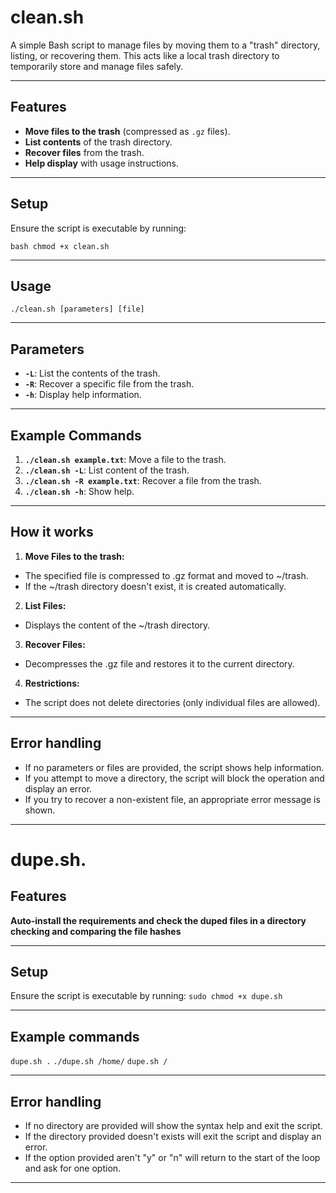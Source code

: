 # clean.sh

A simple Bash script to manage files by moving them to a "trash" directory, listing, or recovering them. This acts like a local trash directory to temporarily store and manage files safely.

---
## Features
- **Move files to the trash** (compressed as `.gz` files).
- **List contents** of the trash directory.
- **Recover files** from the trash.
- **Help display** with usage instructions.

---
## Setup

Ensure the script is executable by running:

``bash
chmod +x clean.sh``

---
## Usage
 ``./clean.sh [parameters] [file]``

---
## Parameters
- **``-L``**: List the contents of the trash.
- **``-R``**: Recover a specific file from the trash.
- **``-h``**: Display help information.

---
## Example Commands
1. **``./clean.sh example.txt``**: Move a file to the trash.
2. **``./clean.sh -L``**: List content of the trash.
3. **``./clean.sh -R example.txt``**: Recover a file from the trash.
4. **``./clean.sh -h``**: Show help.

---
## How it works
1. **Move Files to the trash:**
- The specified file is compressed to .gz format and moved to ~/trash.
- If the ~/trash directory doesn't exist, it is created automatically.
 
2. **List Files:**
- Displays the content of the ~/trash directory.

3. **Recover Files:**
- Decompresses the .gz file and restores it to the current directory.
   
4. **Restrictions:**
- The script does not delete directories (only individual files are allowed).

---
## Error handling

- If no parameters or files are provided, the script shows help information.
- If you attempt to move a directory, the script will block the operation and display an error.
- If you try to recover a non-existent file, an appropriate error message is shown.

---


# dupe.sh.

## Features
**Auto-install the requirements and check the duped files in a directory checking and comparing the file hashes**

---
## Setup
Ensure the script is executable by running:
`sudo chmod +x dupe.sh`

---
## Example commands
`dupe.sh .`
`./dupe.sh /home/`
`dupe.sh /`

---
## Error handling
- If no directory are provided will show the syntax help and exit the script.
- If the directory provided doesn't exists will exit the script and display an error.
- If the option provided aren't "y" or "n" will return to the start of the loop and ask for one option. 
---
